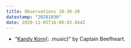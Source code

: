 ```yaml
---
title: Observations 10-30-20
datestamp: "20201030"
date: 2020-11-05T16:08:03.844Z
---
```

- “[Kandy Korn](https://www.youtube.com/watch?v=Bh9AzbGsK2o){: .music}” by Captain Beefheart.